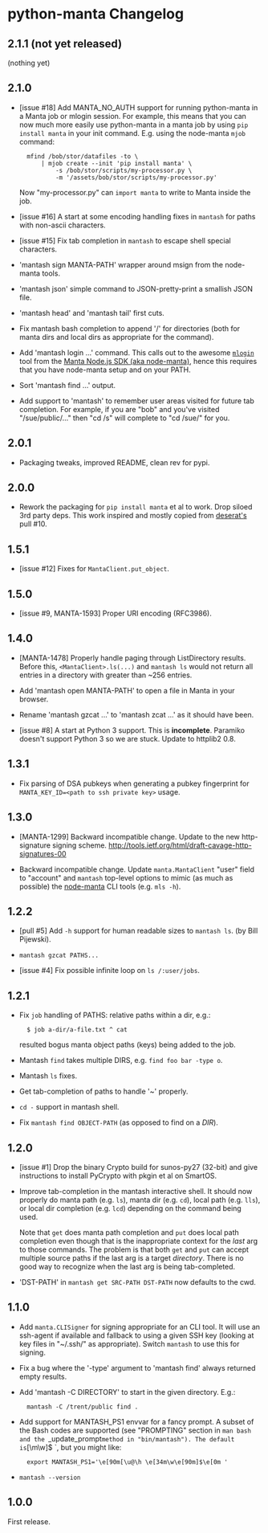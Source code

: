 # python-manta Changelog

## 2.1.1 (not yet released)

(nothing yet)


## 2.1.0

- [issue #18] Add MANTA_NO_AUTH support for running python-manta in a Manta
  job or mlogin session. For example, this means that you can now much more
  easily use python-manta in a manta job by using `pip install manta` in
  your init command. E.g. using the node-manta `mjob` command:

        mfind /bob/stor/datafiles -to \
            | mjob create --init 'pip install manta' \
                -s /bob/stor/scripts/my-processor.py \
                -m '/assets/bob/stor/scripts/my-processor.py'

  Now "my-processor.py" can `import manta` to write to Manta inside the job.

- [issue #16] A start at some encoding handling fixes in `mantash` for paths
  with non-ascii characters.

- [issue #15] Fix tab completion in `mantash` to escape shell special
  characters.

- 'mantash sign MANTA-PATH' wrapper around msign from the node-manta tools.

- 'mantash json' simple command to JSON-pretty-print a smallish JSON file.

- 'mantash head' and 'mantash tail' first cuts.

- Fix mantash bash completion to append '/' for directories (both for manta dirs
  and local dirs as appropriate for the command).

- Add 'mantash login ...' command. This calls out to the awesome
  [`mlogin`](https://apidocs.joyent.com/manta/mlogin.html) tool from the [Manta
  Node.js SDK (aka node-manta)](https://github.com/joyent/node-manta), hence
  this requires that you have node-manta setup and on your PATH.

- Sort 'mantash find ...' output.

- Add support to 'mantash' to remember user areas visited for future
  tab completion. For example, if you are "bob" and you've visited
  "/sue/public/..." then "cd /s<TAB>" will complete to "cd /sue/" for you.


## 2.0.1

- Packaging tweaks, improved README, clean rev for pypi.


## 2.0.0

- Rework the packaging for `pip install manta` et al to work.
  Drop siloed 3rd party deps. This work inspired and mostly
  copied from [deserat's](https://github.com/deserat) pull #10.


## 1.5.1

- [issue #12] Fixes for `MantaClient.put_object`.


## 1.5.0

- [issue #9, MANTA-1593] Proper URI encoding (RFC3986).


## 1.4.0

- [MANTA-1478] Properly handle paging through ListDirectory results. Before
  this, `<MantaClient>.ls(...)` and `mantash ls` would not return all
  entries in a directory with greater than ~256 entries.

- Add 'mantash open MANTA-PATH' to open a file in Manta in your browser.

- Rename 'mantash gzcat ...' to 'mantash zcat ...' as it should have been.

- [issue #8] A start at Python 3 support. This is **incomplete**. Paramiko
  doesn't support Python 3 so we are stuck. Update to httplib2 0.8.


## 1.3.1

- Fix parsing of DSA pubkeys when generating a pubkey fingerprint
  for `MANTA_KEY_ID=<path to ssh private key>` usage.


## 1.3.0

- [MANTA-1299] Backward incompatible change. Update to the new http-signature
  signing scheme. <http://tools.ietf.org/html/draft-cavage-http-signatures-00>

- Backward incompatible change. Update `manta.MantaClient` "user" field to
  "account" and `mantash` top-level options to mimic (as much as possible)
  the [node-manta](https://github.com/joyent/node-manta)
  CLI tools (e.g. `mls -h`).


## 1.2.2

- [pull #5] Add `-h` support for human readable sizes to `mantash ls`.
  (by Bill Pijewski).

- `mantash gzcat PATHS...`

- [issue #4] Fix possible infinite loop on `ls /:user/jobs`.


## 1.2.1

- Fix `job` handling of PATHS: relative paths within a dir, e.g.:

        $ job a-dir/a-file.txt ^ cat

  resulted bogus manta object paths (keys) being added to the job.

- Mantash `find` takes multiple DIRS, e.g. `find foo bar -type o`.

- Mantash `ls` fixes.

- Get tab-completion of paths to handle '~' properly.

- `cd -` support in mantash shell.

- Fix `mantash find OBJECT-PATH` (as opposed to find on a *DIR*).


## 1.2.0

- [issue #1] Drop the binary Crypto build for sunos-py27 (32-bit) and give
  instructions to install PyCrypto with pkgin et al on SmartOS.

- Improve tab-completion in the mantash interactive shell. It should now
  properly do manta path (e.g. `ls`), manta dir (e.g. `cd`), local path (e.g.
  `lls`), or local dir completion (e.g. `lcd`) depending on the command being
  used.

  Note that `get` does manta path completion and `put` does local path
  completion even though that is the inappropriate context for the *last* arg
  to those commands. The problem is that both `get` and `put` can accept
  multiple source paths if the last arg is a target *directory*. There is no
  good way to recognize when the last arg is being tab-completed.

- 'DST-PATH' in `mantash get SRC-PATH DST-PATH` now defaults to the cwd.


## 1.1.0

- Add `manta.CLISigner` for signing appropriate for an CLI tool. It will
  use an ssh-agent if available and fallback to using a given SSH key
  (looking at key files in "~/.ssh/" as appropriate). Switch `mantash`
  to use this for signing.

- Fix a bug where the '-type' argument to 'mantash find' always returned empty
  results.

- Add 'mantash -C DIRECTORY' to start in the given directory. E.g.:

        mantash -C /trent/public find .

- Add support for MANTASH_PS1 envvar for a fancy prompt. A subset of the
  Bash codes are supported (see "PROMPTING" section in `man bash and
  the `_update_prompt` method in "bin/mantash"). The default is `[\m\w]$ `,
  but you might like:

        export MANTASH_PS1='\e[90m[\u@\h \e[34m\w\e[90m]$\e[0m '

- `mantash --version`


## 1.0.0

First release.
